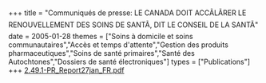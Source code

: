 +++
title = "Communiqués de presse: LE CANADA DOIT ACCÃLÃRER LE RENOUVELLEMENT  DES SOINS DE SANTÃ, DIT LE CONSEIL DE LA SANTÃ"
date = 2005-01-28
themes = ["Soins à domicile et soins communautaires","Accès et temps d'attente","Gestion des produits pharmaceutiques","Soins de santé primaires","Santé des Autochtones","Dossiers de santé électroniques"]
types = ["Publications"]
+++
[2.49.1-PR_Report27jan_FR.pdf](/files/2.49.1-PR_Report27jan_FR.pdf)
